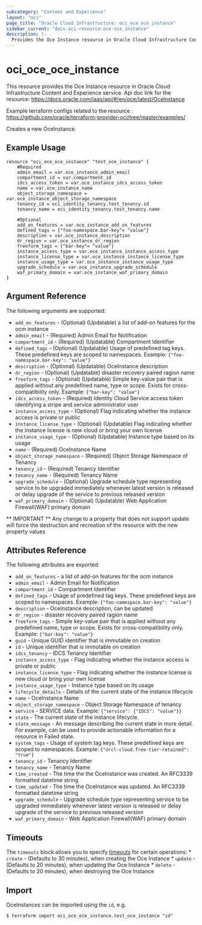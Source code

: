 ```yaml
---
subcategory: "Content and Experience"
layout: "oci"
page_title: "Oracle Cloud Infrastructure: oci_oce_oce_instance"
sidebar_current: "docs-oci-resource-oce-oce_instance"
description: |-
  Provides the Oce Instance resource in Oracle Cloud Infrastructure Content and Experience service
---
```


# oci_oce_oce_instance
This resource provides the Oce Instance resource in Oracle Cloud Infrastructure Content and Experience service.
Api doc link for the resource: https://docs.oracle.com/iaas/api/#/en/oce/latest/OceInstance

Example terraform configs related to the resource : https://github.com/oracle/terraform-provider-oci/tree/master/examples/

Creates a new OceInstance.


## Example Usage

```hcl
resource "oci_oce_oce_instance" "test_oce_instance" {
	#Required
	admin_email = var.oce_instance_admin_email
	compartment_id = var.compartment_id
	idcs_access_token = var.oce_instance_idcs_access_token
	name = var.oce_instance_name
	object_storage_namespace = var.oce_instance_object_storage_namespace
	tenancy_id = oci_identity_tenancy.test_tenancy.id
	tenancy_name = oci_identity_tenancy.test_tenancy.name

	#Optional
	add_on_features = var.oce_instance_add_on_features
	defined_tags = {"foo-namespace.bar-key"= "value"}
	description = var.oce_instance_description
	dr_region = var.oce_instance_dr_region
	freeform_tags = {"bar-key"= "value"}
	instance_access_type = var.oce_instance_instance_access_type
	instance_license_type = var.oce_instance_instance_license_type
	instance_usage_type = var.oce_instance_instance_usage_type
	upgrade_schedule = var.oce_instance_upgrade_schedule
	waf_primary_domain = var.oce_instance_waf_primary_domain
}
```

## Argument Reference

The following arguments are supported:

* `add_on_features` - (Optional) (Updatable) a list of add-on features for the ocm instance
* `admin_email` - (Required) Admin Email for Notification
* `compartment_id` - (Required) (Updatable) Compartment Identifier
* `defined_tags` - (Optional) (Updatable) Usage of predefined tag keys. These predefined keys are scoped to namespaces. Example: `{"foo-namespace.bar-key": "value"}` 
* `description` - (Optional) (Updatable) OceInstance description
* `dr_region` - (Optional) (Updatable) disaster recovery paired ragion name
* `freeform_tags` - (Optional) (Updatable) Simple key-value pair that is applied without any predefined name, type or scope. Exists for cross-compatibility only. Example: `{"bar-key": "value"}` 
* `idcs_access_token` - (Required) Identity Cloud Service access token identifying a stripe and service administrator user
* `instance_access_type` - (Optional) Flag indicating whether the instance access is private or public
* `instance_license_type` - (Optional) (Updatable) Flag indicating whether the instance license is new cloud or bring your own license
* `instance_usage_type` - (Optional) (Updatable) Instance type based on its usage
* `name` - (Required) OceInstance Name
* `object_storage_namespace` - (Required) Object Storage Namespace of Tenancy
* `tenancy_id` - (Required) Tenancy Identifier
* `tenancy_name` - (Required) Tenancy Name
* `upgrade_schedule` - (Optional) Upgrade schedule type representing service to be upgraded immediately whenever latest version is released or delay upgrade of the service to previous released version 
* `waf_primary_domain` - (Optional) (Updatable) Web Application Firewall(WAF) primary domain


** IMPORTANT **
Any change to a property that does not support update will force the destruction and recreation of the resource with the new property values

## Attributes Reference

The following attributes are exported:

* `add_on_features` - a list of add-on features for the ocm instance
* `admin_email` - Admin Email for Notification
* `compartment_id` - Compartment Identifier
* `defined_tags` - Usage of predefined tag keys. These predefined keys are scoped to namespaces. Example: `{"foo-namespace.bar-key": "value"}` 
* `description` - OceInstance description, can be updated
* `dr_region` - disaster recovery paired ragion name
* `freeform_tags` - Simple key-value pair that is applied without any predefined name, type or scope. Exists for cross-compatibility only. Example: `{"bar-key": "value"}` 
* `guid` - Unique GUID identifier that is immutable on creation
* `id` - Unique identifier that is immutable on creation
* `idcs_tenancy` - IDCS Tenancy Identifier
* `instance_access_type` - Flag indicating whether the instance access is private or public
* `instance_license_type` - Flag indicating whether the instance license is new cloud or bring your own license
* `instance_usage_type` - Instance type based on its usage
* `lifecycle_details` - Details of the current state of the instance lifecycle
* `name` - OceInstance Name
* `object_storage_namespace` - Object Storage Namespace of tenancy
* `service` - SERVICE data. Example: `{"service": {"IDCS": "value"}}` 
* `state` - The current state of the instance lifecycle.
* `state_message` - An message describing the current state in more detail. For example, can be used to provide actionable information for a resource in Failed state.
* `system_tags` - Usage of system tag keys. These predefined keys are scoped to namespaces. Example: `{"orcl-cloud.free-tier-retained": "true"}` 
* `tenancy_id` - Tenancy Identifier
* `tenancy_name` - Tenancy Name
* `time_created` - The time the the OceInstance was created. An RFC3339 formatted datetime string
* `time_updated` - The time the OceInstance was updated. An RFC3339 formatted datetime string
* `upgrade_schedule` - Upgrade schedule type representing service to be upgraded immediately whenever latest version is released or delay upgrade of the service to previous released version 
* `waf_primary_domain` - Web Application Firewall(WAF) primary domain

## Timeouts

The `timeouts` block allows you to specify [timeouts](https://registry.terraform.io/providers/oracle/oci/latest/docs/guides/changing_timeouts) for certain operations:
	* `create` - (Defaults to 30 minutes), when creating the Oce Instance
	* `update` - (Defaults to 20 minutes), when updating the Oce Instance
	* `delete` - (Defaults to 20 minutes), when destroying the Oce Instance


## Import

OceInstances can be imported using the `id`, e.g.

```
$ terraform import oci_oce_oce_instance.test_oce_instance "id"
```

